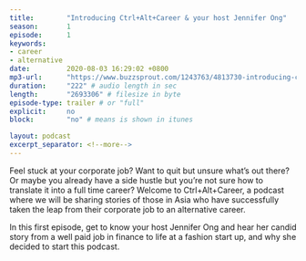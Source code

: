 ```yaml
---
title:        "Introducing Ctrl+Alt+Career & your host Jennifer Ong"
season:       1
episode:      1
keywords:
- career
- alternative
date:         2020-08-03 16:29:02 +0800
mp3-url:      "https://www.buzzsprout.com/1243763/4813730-introducing-ctrl-alt-career-your-host-jennifer-ong.mp3?blob_id=19147916"
duration:     "222" # audio length in sec
length:       "2693306" # filesize in byte
episode-type: trailer # or "full"
explicit:     no
block:        "no" # means is shown in itunes

layout: podcast
excerpt_separator: <!--more-->
---
```

Feel stuck at your corporate job? Want to quit but unsure what’s out there? Or maybe you already have a side hustle but you’re not sure how to translate it into a full time career? Welcome to Ctrl+Alt+Career, a podcast where we will be sharing stories of those in Asia who have successfully taken the leap from their corporate job to an alternative career. 
<!--more-->

In this first episode, get to know your host Jennifer Ong and hear her candid story from a well paid job in finance to life at a fashion start up, and why she decided to start this podcast.